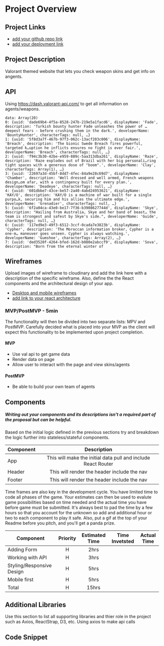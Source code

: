 # Project Overview

## Project Links

- [add your github repo link]()
- [add your deployment link]()

## Project Description

Valorant themed website that lets you check weapon skins and get info on angents.

## API

Using https://dash.valorant-api.com/ to get all information on agents/weapons.


```
data: Array(20)
0: {uuid: 'dade69b4-4f5a-8528-247b-219e5a1facd6', displayName: 'Fade', description: 'Turkish bounty hunter Fade unleashes the power of …deepest fears - before crushing them in the dark.', developerName: 'BountyHunter', characterTags: null, …}
1: {uuid: '5f8d3a7f-467b-97f3-062c-13acf203c006', displayName: 'Breach', description: 'The bionic Swede Breach fires powerful, targeted k…uption he inflicts ensures no fight is ever fair.', developerName: 'Breach', characterTags: null, …}
2: {uuid: 'f94c3b30-42be-e959-889c-5aa313dba261', displayName: 'Raze', description: 'Raze explodes out of Brazil with her big personali…ring tight spaces with a generous dose of "boom".', developerName: 'Clay', characterTags: Array(1), …}
3: {uuid: '22697a3d-45bf-8dd7-4fec-84a9e28c69d7', displayName: 'Chamber', description: 'Well dressed and well armed, French weapons design…om afar, with a contingency built for every plan.', developerName: 'Deadeye', characterTags: null, …}
4: {uuid: '601dbbe7-43ce-be57-2a40-4abd24953621', displayName: 'KAY/O', description: 'KAY/O is a machine of war built for a single purpo…k, securing him and his allies the ultimate edge.', developerName: 'Grenadier', characterTags: null, …}
5: {uuid: '6f2a04ca-43e0-be17-7f36-b3908627744d', displayName: 'Skye', description: "Hailing from Australia, Skye and her band of beast… the team is strongest and safest by Skye's side.", developerName: 'Guide', characterTags: null, …}
6: {uuid: '117ed9e3-49f3-6512-3ccf-0cada7e3823b', displayName: 'Cypher', description: 'The Moroccan information broker, Cypher is a one-m… maneuver goes unseen. Cypher is always watching.', developerName: 'Gumshoe', characterTags: Array(2), …}
7: {uuid: 'ded3520f-4264-bfed-162d-b080e2abccf9', displayName: 'Sova', description: "Born from the eternal winter of 
```


## Wireframes

Upload images of wireframe to cloudinary and add the link here with a description of the specific wireframe. Also, define the the React components and the architectural design of your app.

- [Desktop and mobile wireframes](https://imgur.com/a/hCMB9Iz)
- [add link to your react architecture]()


### MVP/PostMVP - 5min

The functionality will then be divided into two separate lists: MPV and PostMVP.  Carefully decided what is placed into your MVP as the client will expect this functionality to be implemented upon project completion.  

#### MVP 
- Use val api to get game data
- Render data on page 
- Allow user to interact with the page and view skins/agents

#### PostMVP 

- Be able to build your own team of agents

## Components
##### Writing out your components and its descriptions isn't a required part of the proposal but can be helpful.

Based on the initial logic defined in the previous sections try and breakdown the logic further into stateless/stateful components. 

| Component | Description | 
| --- | :---: |  
| App | This will make the initial data pull and include React Router| 
| Header | This will render the header include the nav | 
| Footer | This will render the header include the nav | 


Time frames are also key in the development cycle.  You have limited time to code all phases of the game.  Your estimates can then be used to evalute game possibilities based on time needed and the actual time you have before game must be submitted. It's always best to pad the time by a few hours so that you account for the unknown so add and additional hour or two to each component to play it safe. Also, put a gif at the top of your Readme before you pitch, and you'll get a panda prize.

| Component | Priority | Estimated Time | Time Invetsted | Actual Time |
| --- | :---: |  :---: | :---: | :---: |
| Adding Form | H | 2hrs|  |  |
| Working with API | H | 3hrs|  |  |
| Styling/Responsive Design | H | 5hrs|  |  |
| Mobile first | H | 5hrs|  |  |
| Total | H | 15hrs|  |  |

## Additional Libraries
 Use this section to list all supporting libraries and thier role in the project such as Axios, ReactStrap, D3, etc. 
Using axios to make api calls
## Code Snippet
